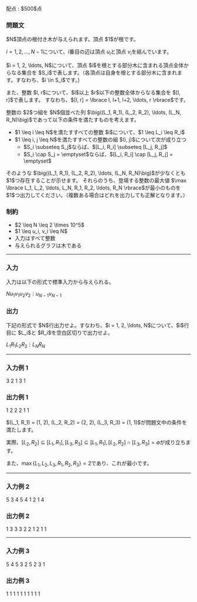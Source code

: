 
<div>

<span>

<span>

<p>
配点 : $500$点
</p>

<div>

<section>

### **問題文**

<p>
$N$頂点の根付き木が与えられます。頂点 $1$が根です。

$i = 1, 2, \ldots, N-1$について、$i$番目の辺は頂点 $u_i$と頂点 $v_i$を結んでいます。
</p>

<p>
$i = 1, 2, \ldots, N$について、頂点 $i$を根とする部分木に含まれる頂点全体からなる集合を $S_i$で表します。（各頂点は自身を根とする部分木に含まれます。すなわち、$i \in S_i$です。)
</p>

<p>
また、整数 $l, r$について、$l$以上 $r$以下の整数全体からなる集合を $[l, r]$で表します。
すなわち、$[l, r] = \lbrace l, l+1, l+2, \ldots, r \rbrace$です。
</p>

<p>
整数の $2$つ組を $N$個並べた列 $\big((L_1, R_1), (L_2, R_2), \ldots, (L_N, R_N)\big)$であって以下の条件を満たすものを考えます。
</p>

<ul>

<li>
$1 \leq i \leq N$を満たすすべての整数 $i$について、$1 \leq L_i \leq R_i$
</li>

<li>
$1 \leq i, j \leq N$を満たすすべての整数の組 $(i, j)$について次が成り立つ
<ul>

<li>
$S_i \subseteq S_j$ならば、$[L_i, R_i] \subseteq [L_j, R_j]$
</li>

<li>
$S_i \cap S_j = \emptyset$ならば、$[L_i, R_i] \cap [L_j, R_j] = \emptyset$
</li>

</ul>

</li>

</ul>

<p>
そのような $\big((L_1, R_1), (L_2, R_2), \ldots, (L_N, R_N)\big)$が少なくとも $1$つ存在することが示せます。
それらのうち、登場する整数の最大値 $\max \lbrace L_1, L_2, \ldots, L_N, R_1, R_2, \ldots, R_N \rbrace$が最小のものを $1$つ出力してください。（複数ある場合はどれを出力しても正解となります。）
</p>

</section>

</div>

<div>

<section>

### **制約**

<ul>

<li>
$2 \leq N \leq 2 \times 10^5$
</li>

<li>
$1 \leq u_i, v_i \leq N$
</li>

<li>
入力はすべて整数
</li>

<li>
与えられるグラフは木である
</li>

</ul>

</section>

</div>

---

<div>

<div>

<section>

### **入力**

<p>
入力は以下の形式で標準入力から与えられる。
</p>

<div>

$N$$u_1$$v_1$$u_2$$v_2$$\vdots$$u_{N-1}$$v_{N-1}$
</div>

</section>

</div>

<div>

<section>

### **出力**

<p>
下記の形式で $N$行出力せよ。すなわち、$i = 1, 2, \ldots, N$について、$i$行目に $L_i$と $R_i$を空白区切りで出力せよ。
</p>

<div>

$L_1$$R_1$$L_2$$R_2$$\vdots$$L_N$$R_N$
</div>

</section>

</div>

</div>

---

<div>

<section>

### **入力例 1**

<div>

3
2 1
3 1

</div>

</section>

</div>

<div>

<section>

### **出力例 1**

<div>

1 2
2 2
1 1

</div>

<p>
$(L_1, R_1) = (1, 2), (L_2, R_2) = (2, 2), (L_3, R_3) = (1, 1)$が問題文中の条件を満たします。

実際、$[L_2, R_2] \subseteq [L_1, R_1], [L_3, R_3] \subseteq [L_1, R_1], [L_2, R_2] \cap [L_3, R_3] = \emptyset$が成り立ちます。

また、$\max \lbrace L_1, L_2, L_3, R_1, R_2, R_3 \rbrace = 2$であり、これが最小です。
</p>

</section>

</div>

---

<div>

<section>

### **入力例 2**

<div>

5
3 4
5 4
1 2
1 4

</div>

</section>

</div>

<div>

<section>

### **出力例 2**

<div>

1 3
3 3
2 2
1 2
1 1

</div>

</section>

</div>

---

<div>

<section>

### **入力例 3**

<div>

5
4 5
3 2
5 2
3 1

</div>

</section>

</div>

<div>

<section>

### **出力例 3**

<div>

1 1
1 1
1 1
1 1
1 1

</div>

</section>

</div>

</span>

</span>

</div>
